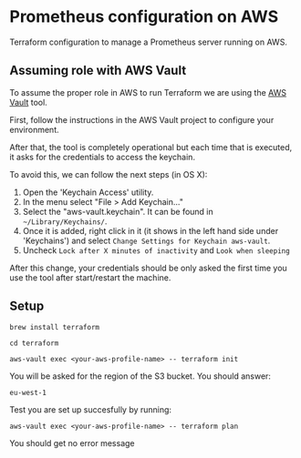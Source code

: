 # Prometheus configuration on AWS #

Terraform configuration to manage a Prometheus server running on AWS.

## Assuming role with AWS Vault ##

To assume the proper role in AWS to run Terraform we are using the [AWS Vault](https://github.com/99designs/aws-vault) tool.

First, follow the instructions in the AWS Vault project to configure your environment.

After that, the tool is completely operational but each time that is executed, it asks for the credentials to access the keychain.

To avoid this, we can follow the next steps (in OS X):

1.   Open the 'Keychain Access' utility.
2. In the menu select "File > Add Keychain..."
3. Select the "aws-vault.keychain". It can be found in `~/Library/Keychains/`.
4. Once it is added, right click in it (it shows in the left hand side under 'Keychains') and select `Change Settings for Keychain aws-vault`.
5. Uncheck `Lock after X minutes of inactivity` and `Look when sleeping`

After this change, your credentials should be only asked the first time you use the tool after start/restart the machine.

## Setup ##

```brew install terraform```

```cd terraform```

```aws-vault exec <your-aws-profile-name> -- terraform init```

You will be asked for the region of the S3 bucket. You should answer:

```eu-west-1```

Test you are set up succesfully by running:

```aws-vault exec <your-aws-profile-name> -- terraform plan```

You should get no error message
